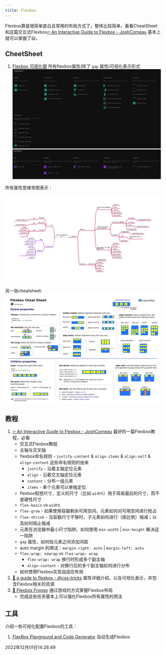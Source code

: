 ```yaml
---
title: Flexbox
---
```

Flexbox算是很简单直白且常用的布局方式了，整体比较简单，看看CheatSheet和这篇交互式Flexbox[🔥 An Interactive Guide to Flexbox - JoshComeau](https://www.joshwcomeau.com/css/interactive-guide-to-flexbox/) 基本上就可以掌握了😃。

## CheetSheet
1. [Flexbox 可视化图](https://flexbox.malven.co/) 所有flexbox属性(除了 `gap` 属性)可视化表示形式
   ![flexbox容器属性](./imgs/flexbox-container.png)
   ![flexbox子元素属性](./imgs//flexbox-children.png)

所有属性思维导图表示：

![flexbox props](./imgs/flexbox.jpg)

另一张cheatsheet:
![flexbox cheatsheet](./imgs/flexbox-cheetsheet.jpg)

## 教程

1. [🔥 An Interactive Guide to Flexbox - JoshComeau](https://www.joshwcomeau.com/css/interactive-guide-to-flexbox/) 最好的一篇Flexbox教程，必看
   - 交互式Flexbox教程
   - 主轴与交叉轴
   - flexbox命名规则 - `justify-content` & `align-items` & `align-self` & `align-content` 这些命名规则的由来
     - `justify` - 沿着主轴定位元素
     - `align` - 沿着交叉轴定位元素
     - `content` - 分布一组元素
     - `items` - 单个元素可以单独定位
   - flexbox假想尺寸，定义的尺寸（比如 `width`）用于简易最后的尺寸，而不是硬性尺寸
   - `flex-basis` vs `width`
   - `flex-grow` - 如果使用容器剩余可用空间，元素如何对可用空间进行抢占
   - `flex-shrink` - 当容器尺寸不够时，子元素如何进行（按比例）缩减；以及如何阻止缩减
   - 元素在浏览器中最小尺寸陷阱，如何使用 `min-width` | `min-height` 解决这一陷阱
   - `gap` 属性，如何给元素之间添加间距
   - auto margin 的用法：`margin-right: auto` | `margin-left: auto` 
   - `flex-wrap: nowrap` vs `flex-wrap: wrap` 
     - `flex-wrap: wrap` 换行时形成多个副主轴
     - `align-content` - 对换行后的多个副主轴如何进行分布
   - 如何使用Flexbox实现自适应布局
2. [🎉 a guide to flexbox - @css-tricks](https://css-tricks.com/snippets/css/a-guide-to-flexbox/) 属性详细介绍，以及可视化表示，并包含Flexbox相关的资源
3. [💯 Flexbox Froggy](https://flexboxfroggy.com/) 通过游戏的方式掌握Flexbox布局
   - 完成这些任务基本上可以强化Flexbox所有属性的用法



## 工具

介绍一些可视化配置Flexbox的工具：

1. [FlexBox Playground and Code Generator](https://the-echoplex.net/flexyboxes/) 自动生成Flexbox 


2022年12月01日14:28:49
